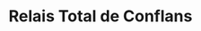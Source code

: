 ---
title: "Relais Total de Conflans"
url: /charenton-le-pont/relais-total-de-conflans/
shop: Lebensmittel
---